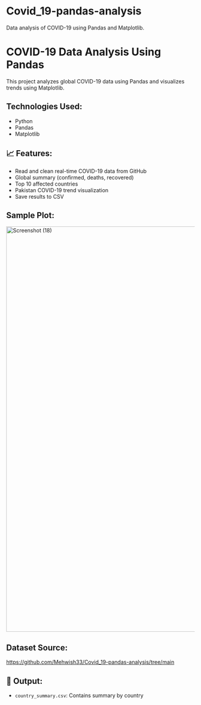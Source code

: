 # Covid_19-pandas-analysis
Data analysis of COVID-19 using Pandas and Matplotlib.
# COVID-19 Data Analysis Using Pandas 

This project analyzes global COVID-19 data using Pandas and visualizes trends using Matplotlib.

## Technologies Used:
- Python
- Pandas
- Matplotlib

## 📈 Features:
- Read and clean real-time COVID-19 data from GitHub
- Global summary (confirmed, deaths, recovered)
- Top 10 affected countries
- Pakistan COVID-19 trend visualization
- Save results to CSV

##  Sample Plot:
<img width="1920" height="1080" alt="Screenshot (18)" src="https://github.com/user-attachments/assets/475c539a-4093-491d-8ca7-48933ca7f945" />

## Dataset Source:
https://github.com/Mehwish33/Covid_19-pandas-analysis/tree/main


## 📂 Output:
- `country_summary.csv`: Contains summary by country
